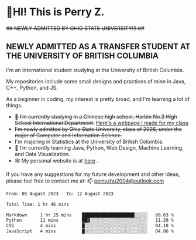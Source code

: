 # 🌄HI! This is Perry Z. <br> #
<s>## NEWLY ADMITTED BY OHIO STATE UNIVERSITY!!! ##</s>
## NEWLY ADMITTED AS A TRANSFER STUDENT AT THE UNIVERSITY OF BRITISH COLUMBIA ##
I'm an international student studying at the University of British Columbia. <br>

My repositories include some small designs and practices of mine in Java, C++, Python, and JS. <br>

As a beginner in coding, my interest is pretty broad, and I'm learning a lot of things. <br>
- <s>🔭 I’m currently studying in a Chinese high school, Harbin No.3 High School International Department.</s> [Here's a webpage I made for my class](https://perry2004.github.io/weirdos/)
- <s> I'm newly admitted by Ohio State University, class of 2026, under the major of Computer and Information Science. </s>
- I'm majoring in Statistics at the University of British Columbia. 
- 🌱 I’m currently learning Java, Python, Web Design, Machine Learning, and Data Visualization. 
- 🕸️ My personal website is at <a href="https://zhu-yp.cn">here</a> .  

If you have any suggestions for my future development and other ideas, please feel free to contact me at: 📫 [perryzhu2004@outlook.com](mailto:perryzhu2004@outlook.com)

<!--START_SECTION:waka-->

```txt
From: 05 August 2023 - To: 12 August 2023

Total Time: 1 hr 46 mins

Markdown     1 hr 25 mins    ████████████████████░░░░░   80.63 %
Python       11 mins         ██▓░░░░░░░░░░░░░░░░░░░░░░   11.20 %
CSS          4 mins          █░░░░░░░░░░░░░░░░░░░░░░░░   04.10 %
JavaScript   4 mins          █░░░░░░░░░░░░░░░░░░░░░░░░   04.06 %
```

<!--END_SECTION:waka-->
